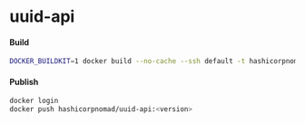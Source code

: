 # uuid-api


#### Build

```bash
DOCKER_BUILDKIT=1 docker build --no-cache --ssh default -t hashicorpnomad/uuid-api:<version> .
```

#### Publish

```bash
docker login
docker push hashicorpnomad/uuid-api:<version>
```
